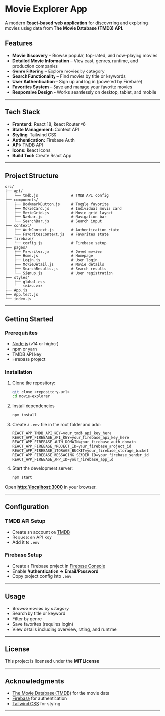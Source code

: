 # Movie Explorer App

A modern **React-based web application** for discovering and exploring movies using data from **The Movie Database (TMDB) API**.


## Features

* **Movie Discovery** – Browse popular, top-rated, and now-playing movies
* **Detailed Movie Information** – View cast, genres, runtime, and production companies
* **Genre Filtering** – Explore movies by category
* **Search Functionality** – Find movies by title or keywords
* **User Authentication** – Sign up and log in (powered by Firebase)
* **Favorites System** – Save and manage your favorite movies
* **Responsive Design** – Works seamlessly on desktop, tablet, and mobile

---

## Tech Stack

* **Frontend:** React 18, React Router v6
* **State Management:** Context API
* **Styling:** Tailwind CSS
* **Authentication:** Firebase Auth
* **API:** TMDB API
* **Icons:** React Icons
* **Build Tool:** Create React App

---

## Project Structure

```
src/
├── api/
│   └── tmdb.js               # TMDB API config
├── components/
│   ├── BookmarkButton.js     # Toggle favorite
│   ├── MovieCard.js          # Individual movie card
│   ├── MovieGrid.js          # Movie grid layout
│   ├── Navbar.js             # Navigation bar
│   └── SearchBar.js          # Search input
├── context/
│   ├── AuthContext.js        # Authentication state
│   └── FavoritesContext.js   # Favorites state
├── firebase/
│   └── config.js             # Firebase setup
├── pages/
│   ├── Favorites.js          # Saved movies
│   ├── Home.js               # Homepage
│   ├── Login.js              # User login
│   ├── MovieDetail.js        # Movie details
│   ├── SearchResults.js      # Search results
│   └── Signup.js             # User registration
├── styles/
│   ├── global.css
│   └── index.css
├── App.js
├── App.test.js
└── index.js
```

---

## Getting Started

### Prerequisites

* [Node.js](https://nodejs.org/) (v14 or higher)
* npm or yarn
* TMDB API key
* Firebase project

### Installation

1. Clone the repository:

   ```bash
   git clone <repository-url>
   cd movie-explorer
   ```

2. Install dependencies:

   ```bash
   npm install
   ```

3. Create a `.env` file in the root folder and add:

   ```env
   REACT_APP_TMDB_API_KEY=your_tmdb_api_key_here
   REACT_APP_FIREBASE_API_KEY=your_firebase_api_key_here
   REACT_APP_FIREBASE_AUTH_DOMAIN=your_firebase_auth_domain
   REACT_APP_FIREBASE_PROJECT_ID=your_firebase_project_id
   REACT_APP_FIREBASE_STORAGE_BUCKET=your_firebase_storage_bucket
   REACT_APP_FIREBASE_MESSAGING_SENDER_ID=your_firebase_sender_id
   REACT_APP_FIREBASE_APP_ID=your_firebase_app_id
   ```

4. Start the development server:

   ```bash
   npm start
   ```

Open **[http://localhost:3000](http://localhost:3000)** in your browser.

---

## Configuration

### TMDB API Setup

* Create an account on [TMDB](https://www.themoviedb.org/)
* Request an API key
* Add it to `.env`

### Firebase Setup

* Create a Firebase project in [Firebase Console](https://console.firebase.google.com/)
* Enable **Authentication → Email/Password**
* Copy project config into `.env`

---

## Usage

* Browse movies by category
* Search by title or keyword
* Filter by genre
* Save favorites (requires login)
* View details including overview, rating, and runtime

---

## License

This project is licensed under the **MIT License** 

---

## Acknowledgments

* [The Movie Database (TMDB)](https://www.themoviedb.org/) for the movie data
* [Firebase](https://firebase.google.com/) for authentication
* [Tailwind CSS](https://tailwindcss.com/) for styling

---

